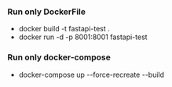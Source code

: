 


### Run only DockerFile

- docker build -t fastapi-test .
- docker run -d -p 8001:8001 fastapi-test


### Run only docker-compose

- docker-compose up --force-recreate --build

